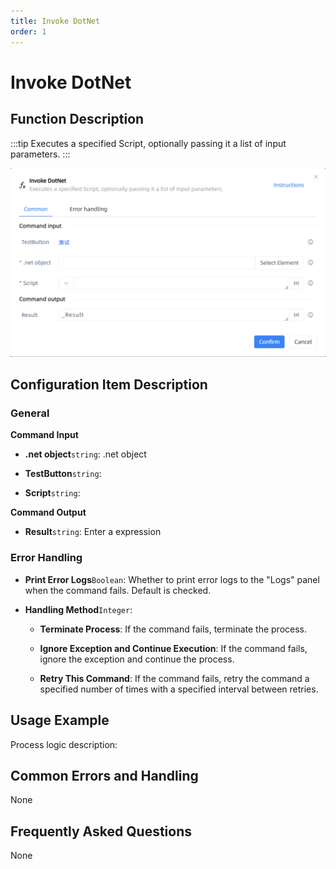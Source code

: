 ```yaml
---
title: Invoke DotNet
order: 1
---
```


# Invoke DotNet

## Function Description

:::tip 
Executes a specified Script, optionally passing it a list of input parameters.
:::

![Invoke DotNet](../../../assets/Invoke%20DotNet_command.png)

## Configuration Item Description

### General

**Command Input**

- **.net object**`string`: .net object

- **TestButton**`string`: 

- **Script**`string`: 


**Command Output**

- **Result**`string`: Enter a expression

### Error Handling

- **Print Error Logs**`Boolean`: Whether to print error logs to the "Logs" panel when the command fails. Default is checked. 

- **Handling Method**`Integer`:

    - **Terminate Process**: If the command fails, terminate the process.

    - **Ignore Exception and Continue Execution**: If the command fails, ignore the exception and continue the process.

    - **Retry This Command**: If the command fails, retry the command a specified number of times with a specified interval between retries.

## Usage Example

Process logic description:

## Common Errors and Handling

None

## Frequently Asked Questions

None

